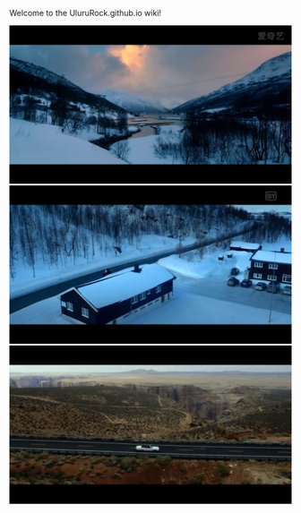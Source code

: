 Welcome to the UluruRock.github.io wiki!

![](https://github.com/UluruRock/UluruRock.github.io/blob/master/resouce/20170216142503.jpg)
![](https://github.com/UluruRock/UluruRock.github.io/blob/master/resouce/20170216142512.jpg)
![哈哈哈哈](https://github.com/UluruRock/UluruRock.github.io/blob/master/resouce/20170216142521.jpg)
